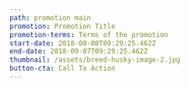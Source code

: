 ```yaml
---
path: promotion main
promotion: Promotion Title
promotion-terms: Terms of the promotion
start-date: 2018-08-08T09:29:25.462Z
end-date: 2018-09-07T09:29:25.462Z
thumbnail: /assets/breed-husky-image-2.jpg
button-cta: Call To Action
---
```


